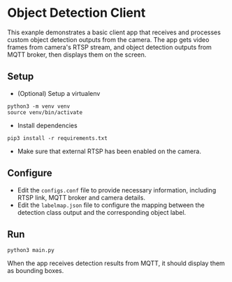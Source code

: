 # Object Detection Client

This exanple demonstrates a basic client app that receives and processes custom object detection outputs from the camera. The app gets video frames from camera's RTSP stream, and object detection outputs from MQTT broker, then displays them on the screen.

## Setup

* (Optional) Setup a virtualenv

```
python3 -m venv venv
source venv/bin/activate
```

* Install dependencies

```
pip3 install -r requirements.txt
```

* Make sure that external RTSP has been enabled on the camera.

## Configure

* Edit the `configs.conf` file to provide necessary information, including RTSP link, MQTT broker and camera details.
* Edit the `labelmap.json` file to configure the mapping between the detection class output and the corresponding object label.

## Run

```
python3 main.py
```

When the app receives detection results from MQTT, it should display them as bounding boxes.
